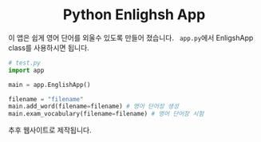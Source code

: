 <h1 style="text-align: center;">Python Enlighsh App</h1>

<p>이 앱은 쉽게 영어 단어를 외울수 있도록 만들어 졌습니다. &nbsp
<code>app.py</code>에서 EnligshApp class를 사용하시면 됩니다.
</p>

```python
# test.py
import app

main = app.EnglishApp()

filename = "filename"
main.add_word(filename=filename) # 영어 단어장 생성
main.exam_vocabulary(filename=filename) # 영어 단어장 시험
```

추후 웹사이트로 제작됩니다.